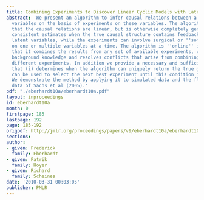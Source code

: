 ```yaml
---
title: Combining Experiments to Discover Linear Cyclic Models with Latent Variables
abstract: 'We present an algorithm to infer causal relations between a set of measured
  variables on the basis of experiments on these variables. The algorithm assumes
  that the causal relations are linear, but is otherwise completely general: It provides
  consistent estimates when the true causal structure contains feedback loops and
  latent variables, while the experiments can involve surgical or ''soft'' interventions
  on one or multiple variables at a time. The algorithm is ''online'' in the sense
  that it combines the results from any set of available experiments, can incorporate
  background knowledge and resolves conflicts that arise from combining results from
  different experiments. In addition we provide a necessary and sufficient condition
  that (i) determines when the algorithm can uniquely return the true graph, and (ii)
  can be used to select the next best experiment until this condition is satisfied.
  We demonstrate the method by applying it to simulated data and the flow cytometry
  data of Sachs et al (2005).'
pdf: "./eberhardt10a/eberhardt10a.pdf"
layout: inproceedings
id: eberhardt10a
month: 0
firstpage: 185
lastpage: 192
page: 185-192
origpdf: http://jmlr.org/proceedings/papers/v9/eberhardt10a/eberhardt10a.pdf
sections: 
author:
- given: Frederick
  family: Eberhardt
- given: Patrik
  family: Hoyer
- given: Richard
  family: Scheines
date: '2010-03-31 00:03:05'
publisher: PMLR
---
```

